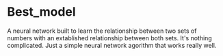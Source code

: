 # Best_model
A neural network built to learn the relationship between two sets of numbers with an extablished relationship between both sets.
It's nothing complicated. Just a simple neural network agorithm that works really well.
